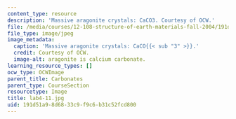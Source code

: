 ```yaml
---
content_type: resource
description: 'Massive aragonite crystals: CaCO3. Courtesy of OCW.'
file: /media/courses/12-108-structure-of-earth-materials-fall-2004/191d51a98d6833c9f9c6b31c52fcd800_lab4-11.jpg
file_type: image/jpeg
image_metadata:
  caption: 'Massive aragonite crystals: CaCO{{< sub "3" >}}.'
  credit: Courtesy of OCW.
  image-alt: aragonite is calcium carbonate.
learning_resource_types: []
ocw_type: OCWImage
parent_title: Carbonates
parent_type: CourseSection
resourcetype: Image
title: lab4-11.jpg
uid: 191d51a9-8d68-33c9-f9c6-b31c52fcd800
---
```

